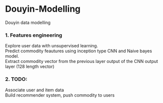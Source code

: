 # Douyin-Modelling                
Douyin data modelling                     

### 1. Features engineering                 
Explore user data with unsupervised learning.                 
Predict commodity feautures using inception type CNN and Naive bayes model.                  
Extract commodity vector from the previous layer output of the CNN output layer (128 length vector)               

### 2. TODO:               
Associate user and item data                
Build recommender system, push commodity to users                 
